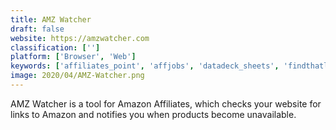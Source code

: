 ```yaml
---
title: AMZ Watcher
draft: false 
website: https://amzwatcher.com
classification: ['']
platform: ['Browser', 'Web']
keywords: ['affiliates_point', 'affjobs', 'datadeck_sheets', 'findthatlead_prospector', 'ga.today_alerts', 'go_trace', 'google_analytics_360_suite', 'google_analytics_today', 'hunter', 'my_utm_builder', 'outbound_apps_by_intercom', 'pixelme', 'post_affiliate_pro', 'quokka', 'targetingmantra', 'utm.io', 'wordable.io', 'utm6']
image: 2020/04/AMZ-Watcher.png
---
```

AMZ Watcher is a tool for Amazon Affiliates, which checks your website for links to Amazon and notifies you when products become unavailable.